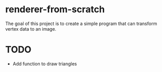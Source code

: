 # renderer-from-scratch

The goal of this project is to create a simple program that can transform vertex data to an image.

# TODO

- Add function to draw triangles